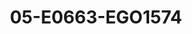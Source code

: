 ---
title: 05-E0663-EGO1574
image: /v1543919832/viterbo/05-E0663-EGO1574.jpg
brand: ego
layout: vestito
---
